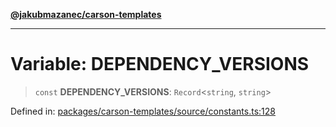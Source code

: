 [**@jakubmazanec/carson-templates**](../README.md)

---

# Variable: DEPENDENCY_VERSIONS

> `const` **DEPENDENCY_VERSIONS**: `Record`\<`string`, `string`\>

Defined in:
[packages/carson-templates/source/constants.ts:128](https://github.com/jakubmazanec/tools/blob/d8ee2855cc8c253cbcc5c4d49e7356ff8450cbde/packages/carson-templates/source/constants.ts#L128)

